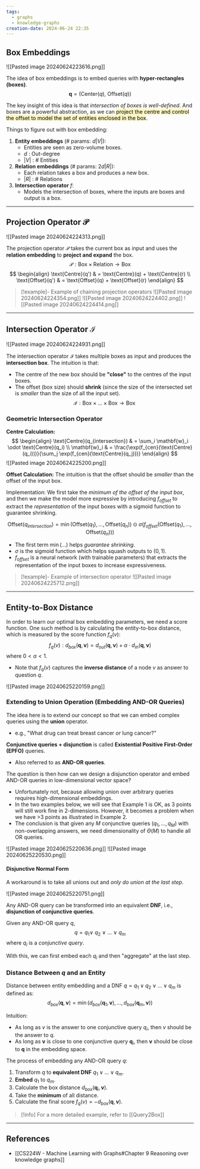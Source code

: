 ```yaml
---
tags:
  - graphs
  - knowledge-graphs
creation-date: 2024-06-24 22:35
---
```

## Box Embeddings

![[Pasted image 20240624223616.png]]

The idea of box embeddings is to embed queries with **hyper-rectangles (boxes)**.
$$
\mathbf{q} = (\text{Center}(q), \ \text{Offset}(q))
$$

The key insight of this idea is that *intersection of boxes is well-defined*. And boxes are a powerful abstraction, as we can <mark style="background: #FFF3A3A6;">project the centre and control the offset to model the set of entities enclosed in the box</mark>.

Things to figure out with box embedding:
1. **Entity embeddings** (# params: $d|V|$):
	- Entities are seen as zero-volume boxes.
	- $d$ : Out-degree
	- $|V|$ : # Entities
2. **Relation embeddings** (# params: $2d|R|$):
	- Each relation takes a box and produces a new box.
	- $|R|$ : # Relations
3. **Intersection operator** $f$:
	- Models the intersection of boxes, where the inputs are boxes and output is a box.

---
## Projection Operator $\mathcal{P}$

![[Pasted image 20240624224313.png]]

The projection operator $\mathcal{P}$ takes the current box as input and uses the **relation embedding** to **project and expand** the box.
$$
\mathcal{P} : \text{Box} \times \text{Relation} \rightarrow \text{Box}
$$
$$
\begin{align}
\text{Centre}(q') & = \text{Centre}(q) + \text{Centre}(r) \\
\text{Offset}(q') & = \text{Offset}(q) + \text{Offset}(r)
\end{align}
$$

>[!example]- Example of chaining projection operators
>![[Pasted image 20240624224354.png]]
>![[Pasted image 20240624224402.png]]
>![[Pasted image 20240624224414.png]]

---

## Intersection Operator $\mathcal{I}$

![[Pasted image 20240624224931.png]]

The intersection operator $\mathcal{I}$ takes multiple boxes as input and produces the **intersection box**. The intuition is that:
- The centre of the new box should be **"close"** to the centres of the input boxes.
- The offset (box size) should **shrink** (since the size of the intersected set is *smaller* than the size of all the input set).
$$
\mathcal{I} : \text{Box} \times ... \times \text{Box} \rightarrow \text{Box}
$$

### Geometric Intersection Operator

**Centre Calculation:**
$$
\begin{align}
\text{Centre}(q_{intersection}) & = \sum_i \mathbf{w}_i \odot \text{Centre}(q_i) \\
\mathbf{w}_i & = \frac{\exp(f_{cen}(\text{Centre}(q_i)))}{\sum_j \exp(f_{cen}(\text{Centre}(q_j)))}
\end{align}
$$
![[Pasted image 20240624225200.png]]

**Offset Calculation:**
The intuition is that the offset should be *smaller* than the offset of the input box.

Implementation: We first take the *minimum of the offset of the input box*, and then we make the model more expressive by introducing $f_{offset}$ to extract the *representation* of the input boxes with a sigmoid function to guarantee shrinking.

$$
\text{Offset}(q_{intersection}) = \min(\text{Offset}(q_1), ..., \text{Offset}(q_n)) \odot \sigma(f_{offset}(\text{Offset}(q_1), ..., \text{Offset}(q_n)))
$$
- The first term $\min(...)$ helps *guarantee shrinking*.
- $\sigma$ is the sigmoid function which helps squash outputs to $(0, 1)$.
- $f_{offset}$ is a neural network (with trainable parameters) that extracts the representation of the input boxes to increase expressiveness.

>[!example]- Example of intersection operator
>![[Pasted image 20240624225712.png]]

---
## Entity-to-Box Distance

In order to learn our optimal box embedding parameters, we need a score function. One such method is by calculating the entity-to-box distance, which is measured by the score function $f_q(v)$:
$$
f_q(v) : d_{box}(\mathbf{q}, \mathbf{v}) = d_{out}(\mathbf{q}, \mathbf{v}) + \alpha \cdot d_{in}(\mathbf{q}, \mathbf{v})
$$
where $0 < \alpha < 1$.
- Note that $f_q(v)$ captures the **inverse distance** of a node $v$ as answer to question $q$.

![[Pasted image 20240625220159.png]]


### Extending to Union Operation (Embedding AND-OR Queries)

The idea here is to extend our concept so that we can embed complex queries using the **union** operator.
- e.g., "What drug can treat breast cancer *or* lung cancer?"

**Conjunctive queries + disjunction** is called **Existential Positive First-Order (EPFO)** queries. 
- Also referred to as **AND-OR queries**.

The question is then how can we design a disjunction operator and embed AND-OR queries in low-dimensional vector space?
- Unfortunately not, because allowing union over arbitrary queries requires high-dimensional embeddings.
- In the two examples below, we will see that Example 1 is OK, as 3 points will still work fine in 2-dimensions. However, it becomes a problem when we have >3 points as illustrated in Example 2.
- The conclusion is that given any $M$ conjunctive queries ($q_1, ..., q_M$) with non-overlapping answers, we need dimensionality of $\Theta(M)$ to handle all OR queries.

![[Pasted image 20240625220636.png]]
![[Pasted image 20240625220530.png]]

#### Disjunctive Normal Form

A workaround is to take all unions out and *only do union at the last step*.

![[Pasted image 20240625220751.png]]

Any AND-OR query can be transformed into an equivalent **DNF**, i.e., **disjunction of conjunctive queries**.

Given any AND-OR query $q$,
$$
q = q_1 \lor\ q_2\ \lor\ ...\ \lor\ q_m
$$
where $q_i$ is a *conjunctive query*.

With this, we can first embed each $q_i$ and then "aggregate" at the last step.

### Distance Between $q$ and an Entity

Distance between entity embedding and a DNF $q = q_1 \lor q_2 \lor ... \lor q_m$ is defined as:
$$
d_{box}(\mathbf{q}, \mathbf{v}) = \min(d_{box}(\mathbf{q}_1, \mathbf{v}), ..., d_{box}(\mathbf{q}_m, \mathbf{v}))
$$

Intuition:
- As long as $v$ is the answer to one conjunctive query $q_i$, then $v$ should be the answer to $q$.
- As long as $\mathbf{v}$ is close to one conjunctive query $\mathbf{q}_i$, then $\mathbf{v}$ should be close to $\mathbf{q}$ in the embedding space.

The process of embedding any AND-OR query $q$:
1. Transform $q$ to **equivalent DNF** $q_1 \lor ... \lor q_m$.
2. **Embed** $q_1$ to $q_m$.
3. Calculate the box distance $d_{box}(\mathbf{q}_i, \mathbf{v})$.
4. Take the **minimum** of all distance.
5. Calculate the final score $f_q(v) = -d_{box}(\mathbf{q}, \mathbf{v})$.

>[!info] For a more detailed example, refer to [[Query2Box]]

---
## References

- [[CS224W - Machine Learning with Graphs#Chapter 9 Reasoning over knowledge graphs]]